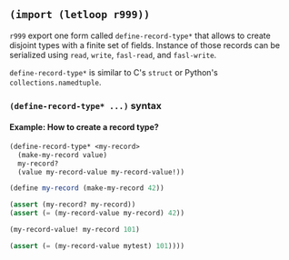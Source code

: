 ## `(import (letloop r999))`

`r999` export one form called `define-record-type*` that allows to
create disjoint types with a finite set of fields. Instance of those
records can be serialized using `read`, `write`, `fasl-read`, and
`fasl-write`.

`define-record-type*` is similar to C's `struct` or Python's
`collections.namedtuple`.

### `(define-record-type* ...)` syntax

#### Example: How to create a record type?

```scheme
(define-record-type* <my-record>
  (make-my-record value)
  my-record?
  (value my-record-value my-record-value!))

(define my-record (make-my-record 42))

(assert (my-record? my-record))
(assert (= (my-record-value my-record) 42))

(my-record-value! my-record 101)

(assert (= (my-record-value mytest) 101))))
```
